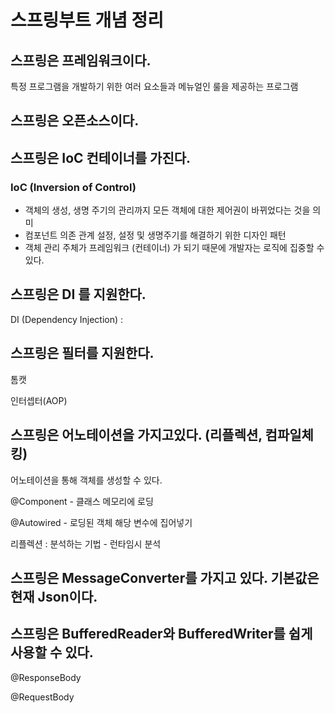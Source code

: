 # 스프링부트 개념 정리

## 스프링은 프레임워크이다.

특정 프로그램을 개발하기 위한 여러 요소들과 메뉴얼인 룰을 제공하는 프로그램

## 스프링은 오픈소스이다.

## 스프링은 IoC 컨테이너를 가진다.

### IoC (Inversion of Control)

- 객체의 생성, 생명 주기의 관리까지 모든 객체에 대한 제어권이 바뀌었다는 것을 의미
- 컴포넌트 의존 관계 설정, 설정 및 생명주기를 해결하기 위한 디자인 패턴
- 객체 관리 주체가 프레임워크 (컨테이너) 가 되기 때문에 개발자는 로직에 집중할 수 있다.

## 스프링은 DI 를 지원한다.

DI (Dependency Injection) : 

## 스프링은 필터를 지원한다.

톰캣

인터셉터(AOP)

## 스프링은 어노테이션을 가지고있다. (리플렉션, 컴파일체킹)

어노테이션을 통해 객체를 생성할 수 있다.

@Component - 클래스 메모리에 로딩

@Autowired - 로딩된 객체 해당 변수에 집어넣기

리플렉션 : 분석하는 기법 - 런타임시 분석

## 스프링은 MessageConverter를 가지고 있다. 기본값은 현재 Json이다.



## 스프링은 BufferedReader와 BufferedWriter를 쉽게 사용할 수 있다.

@ResponseBody

@RequestBody